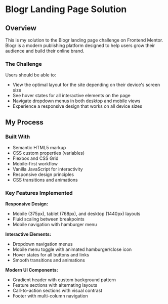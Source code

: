 # Blogr Landing Page Solution

## Overview
This is my solution to the Blogr landing page challenge on Frontend Mentor. Blogr is a modern publishing platform designed to help users grow their audience and build their online brand.

### The Challenge
Users should be able to:

- View the optimal layout for the site depending on their device's screen size
- See hover states for all interactive elements on the page
- Navigate dropdown menus in both desktop and mobile views
- Experience a responsive design that works on all device sizes

## My Process
### Built With
- Semantic HTML5 markup
- CSS custom properties (variables)
- Flexbox and CSS Grid
- Mobile-first workflow
- Vanilla JavaScript for interactivity
- Responsive design principles
- CSS transitions and animations

### Key Features Implemented
**Responsive Design:**
- Mobile (375px), tablet (768px), and desktop (1440px) layouts
- Fluid scaling between breakpoints
- Mobile navigation with hamburger menu

**Interactive Elements:**
- Dropdown navigation menus
- Mobile menu toggle with animated hamburger/close icon
- Hover states for all buttons and links
- Smooth transitions and animations

**Modern UI Components:**
- Gradient header with custom background pattern
- Feature sections with alternating layouts
- Call-to-action sections with visual contrast
- Footer with multi-column navigation
